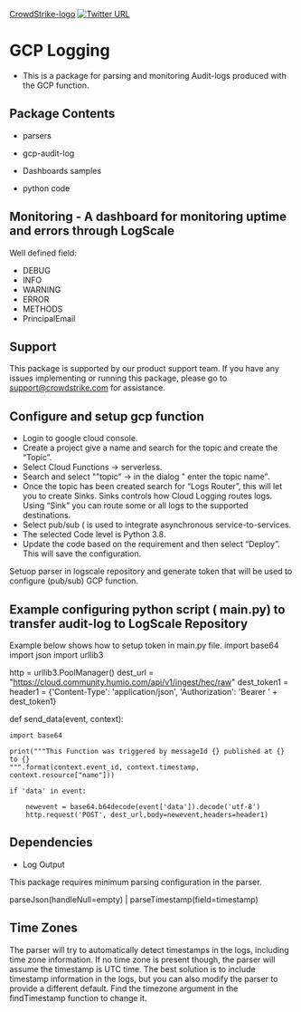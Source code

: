 
[CrowdStrike-logo](image/Crowdstrike1.png)
[![Twitter URL](https://img.shields.io/twitter/url?label=Follow%20%40CrowdStrike&style=social&url=https%3A%2F%2Ftwitter.com%2FCrowdStrike)](https://twitter.com/CrowdStrike)<br/>
# GCP Logging
- This is a package for parsing and monitoring Audit-logs produced with the GCP function.

## Package Contents

- parsers

- gcp-audit-log  

- Dashboards samples 
- python code

## Monitoring - A dashboard for monitoring uptime and errors through LogScale 

Well defined field:

- DEBUG
- INFO
- WARNING
- ERROR
- METHODS
- PrincipalEmail

## Support

This package is supported by our product support team. If you have any issues implementing or running this package, please go to support@crowdstrike.com for assistance. 


## Configure and setup gcp function

- Login to google cloud console.
- Create a project give a name and search for the topic and create the  “Topic”.
- Select Cloud Functions -> serverless.
- Search  and select ""topic" ->  in the dialog " enter the topic name".
- Once the topic has been created search for “Logs Router”, this will let you to create Sinks.  Sinks controls how Cloud Logging routes logs. Using “Sink” you can route some or all logs to the supported destinations.
- Select pub/sub  ( is used to integrate  asynchronous service-to-services.
- The selected Code level is Python 3.8.
- Update the code based on the requirement and then select “Deploy”. This will save the configuration.



Setuop parser in logscale repository and generate token that will be used to configure (pub/sub) GCP function.

## Example configuring python script ( main.py)  to transfer audit-log  to LogScale Repository

Example below shows how to setup token in main.py file.
import base64
import json
import urllib3

http = urllib3.PoolManager()
dest_url = "https://cloud.community.humio.com/api/v1/ingest/hec/raw"
dest_token1 = <xxxxxxxxxxxxxxxxxxxxxxxxxxxxxxxx>
header1 = {'Content-Type': 'application/json', 'Authorization': 'Bearer ' + dest_token1}

def send_data(event, context):

    import base64

    print("""This Function was triggered by messageId {} published at {} to {}
    """.format(context.event_id, context.timestamp, context.resource["name"]))

    if 'data' in event:

        newevent = base64.b64decode(event['data']).decode('utf-8')
        http.request('POST', dest_url,body=newevent,headers=header1)




## Dependencies
- Log Output

This package requires minimum  parsing configuration in the parser.

parseJson(handleNull=empty) | parseTimestamp(field=timestamp)


## Time Zones
The parser will try to automatically detect timestamps in the logs, including time zone information. If no time zone is present though, the parser will assume the timestamp is UTC time. The best solution is to include timestamp information in the logs, but you can also modify the parser to provide a different default. Find the timezone argument in the findTimestamp function to change it.


